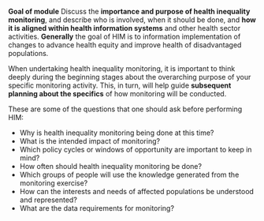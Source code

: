 
**Goal of module**
Discuss the **importance and purpose of health inequality monitoring**, and describe who is involved, when it should be done, and **how it is aligned within health information systems** and other health sector activities.
**Generally** the goal of HIM is to information implementation of changes to advance health equity and improve health of disadvantaged populations. 

When undertaking health inequality monitoring, it is important to think deeply during the beginning stages about the overarching purpose of your specific monitoring activity. This, in turn, will help guide **subsequent planning about the specifics** of how monitoring will be conducted. 

These are some of the questions that one should ask before performing HIM: 

- Why is health inequality monitoring being done at this time?  
- What is the intended impact of monitoring?
- Which policy cycles or windows of opportunity are important to keep in mind?  
- How often should health inequality monitoring be done?  
- Which groups of people will use the knowledge generated from the monitoring exercise?  
- How can the interests and needs of affected populations be understood and represented?
- What are the data requirements for monitoring?  